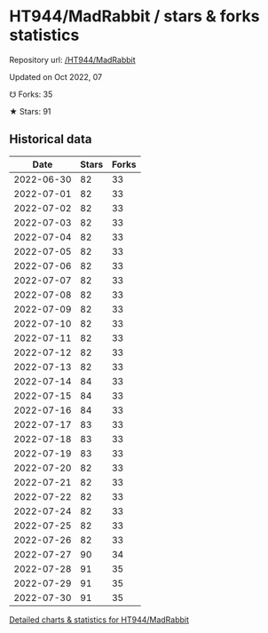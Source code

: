 # HT944/MadRabbit / stars & forks statistics

Repository url: [/HT944/MadRabbit](https://github.com/HT944/MadRabbit)

Updated on Oct 2022, 07

☋ Forks: 35

★ Stars: 91

## Historical data
| Date | Stars | Forks |
|------|-------|-------|
| 2022-06-30 | 82 | 33 | 
| 2022-07-01 | 82 | 33 | 
| 2022-07-02 | 82 | 33 | 
| 2022-07-03 | 82 | 33 | 
| 2022-07-04 | 82 | 33 | 
| 2022-07-05 | 82 | 33 | 
| 2022-07-06 | 82 | 33 | 
| 2022-07-07 | 82 | 33 | 
| 2022-07-08 | 82 | 33 | 
| 2022-07-09 | 82 | 33 | 
| 2022-07-10 | 82 | 33 | 
| 2022-07-11 | 82 | 33 | 
| 2022-07-12 | 82 | 33 | 
| 2022-07-13 | 82 | 33 | 
| 2022-07-14 | 84 | 33 | 
| 2022-07-15 | 84 | 33 | 
| 2022-07-16 | 84 | 33 | 
| 2022-07-17 | 83 | 33 | 
| 2022-07-18 | 83 | 33 | 
| 2022-07-19 | 83 | 33 | 
| 2022-07-20 | 82 | 33 | 
| 2022-07-21 | 82 | 33 | 
| 2022-07-22 | 82 | 33 | 
| 2022-07-24 | 82 | 33 | 
| 2022-07-25 | 82 | 33 | 
| 2022-07-26 | 82 | 33 | 
| 2022-07-27 | 90 | 34 | 
| 2022-07-28 | 91 | 35 | 
| 2022-07-29 | 91 | 35 | 
| 2022-07-30 | 91 | 35 | 


[Detailed charts & statistics for HT944/MadRabbit](https://reviewgithub.com/rep/HT944/MadRabbit)
